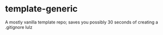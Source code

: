 # template-generic

A mostly vanilla template repo; saves you possibly 30 seconds of creating a .gitignore lulz
